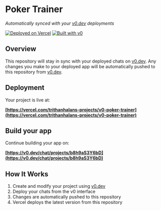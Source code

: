 # Poker Trainer

*Automatically synced with your [v0.dev](https://v0.dev) deployments*

[![Deployed on Vercel](https://img.shields.io/badge/Deployed%20on-Vercel-black?style=for-the-badge&logo=vercel)](https://vercel.com/trithanhalans-projects/v0-poker-trainer)
[![Built with v0](https://img.shields.io/badge/Built%20with-v0.dev-black?style=for-the-badge)](https://v0.dev/chat/projects/b8h9aS3Y6bD)

## Overview

This repository will stay in sync with your deployed chats on [v0.dev](https://v0.dev).
Any changes you make to your deployed app will be automatically pushed to this repository from [v0.dev](https://v0.dev).

## Deployment

Your project is live at:

**[https://vercel.com/trithanhalans-projects/v0-poker-trainer](https://vercel.com/trithanhalans-projects/v0-poker-trainer)**

## Build your app

Continue building your app on:

**[https://v0.dev/chat/projects/b8h9aS3Y6bD](https://v0.dev/chat/projects/b8h9aS3Y6bD)**

## How It Works

1. Create and modify your project using [v0.dev](https://v0.dev)
2. Deploy your chats from the v0 interface
3. Changes are automatically pushed to this repository
4. Vercel deploys the latest version from this repository